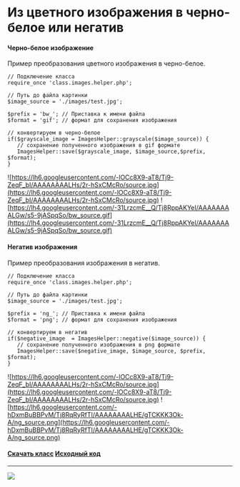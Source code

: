 
# Из цветного изображения в черно-белое или негатив #
#### Черно-белое изображение ####
Пример преобразования цветного изображения в черно-белое.
```
// Подключение класса 
require_once 'class.images.helper.php'; 

// Путь до файла картинки  
$image_source = './images/test.jpg'; 

$prefix = 'bw_'; // Приставка к имени файла 
$format = 'gif'; // формат для сохранения изображения

// конвертируем в черно-белое
if($grayscale_image = ImagesHelper::grayscale($image_source)) {
   // сохранение полученного изображения в gif формате 
   ImagesHelper::save($grayscale_image, $image_source,$prefix, $format);
}
```
![https://lh6.googleusercontent.com/-lOCc8X9-aT8/Tj9-ZeqF_bI/AAAAAAAALHs/2r-hSxCMcRo/source.jpg](https://lh6.googleusercontent.com/-lOCc8X9-aT8/Tj9-ZeqF_bI/AAAAAAAALHs/2r-hSxCMcRo/source.jpg)
![https://lh4.googleusercontent.com/-31LrzcmE__Q/Tj8RppAKYeI/AAAAAAAALGw/s5-9jASpqSo/bw_source.gif](https://lh4.googleusercontent.com/-31LrzcmE__Q/Tj8RppAKYeI/AAAAAAAALGw/s5-9jASpqSo/bw_source.gif)
#### Негатив изображения ####
Пример преобразования изображения в негатив.
```
// Подключение класса 
require_once 'class.images.helper.php'; 

// Путь до файла картинки  
$image_source = './images/test.jpg'; 

$prefix = 'ng_'; // Приставка к имени файла 
$format = 'png'; // формат для сохранения изображения

// конвертируем в негатив
if($negative_image  = ImagesHelper::negative($image_source)) {
   // сохранение полученного изображения в png формате 
   ImagesHelper::save($negative_image, $image_source, $prefix, $format);
}
```
![https://lh6.googleusercontent.com/-lOCc8X9-aT8/Tj9-ZeqF_bI/AAAAAAAALHs/2r-hSxCMcRo/source.jpg](https://lh6.googleusercontent.com/-lOCc8X9-aT8/Tj9-ZeqF_bI/AAAAAAAALHs/2r-hSxCMcRo/source.jpg)
![https://lh6.googleusercontent.com/-hDxmBuBBPvM/Tj8RqRyRfTI/AAAAAAAALHE/gTCKKK3Ok-A/ng_source.png](https://lh6.googleusercontent.com/-hDxmBuBBPvM/Tj8RqRyRfTI/AAAAAAAALHE/gTCKKK3Ok-A/ng_source.png)
#### [Скачать класс](http://code.google.com/p/ag-php-classes/downloads/list)  [Исходный код](http://code.google.com/p/ag-php-classes/source/browse/#svn%2Ftrunk%2FImages) ####

---

<span>
<a href='http://www.gordejev.lv/'><img src='http://www.gordejev.lv/templates/gordejev/images/gora_88x31.png' /></a>
<br />
</span>